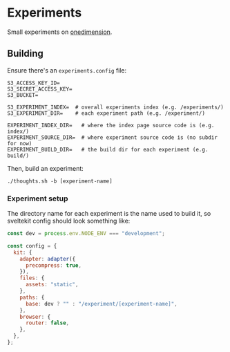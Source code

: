 # Experiments

Small experiments on [onedimension](https://onedimension.net).

## Building

Ensure there's an `experiments.config` file:

```
S3_ACCESS_KEY_ID=
S3_SECRET_ACCESS_KEY=
S3_BUCKET=

S3_EXPERIMENT_INDEX=  # overall experiments index (e.g. /experiments/)
S3_EXPERIMENT_DIR=    # each experiment path (e.g. /experiment/)

EXPERIMENT_INDEX_DIR=   # where the index page source code is (e.g. index/)
EXPERIMENT_SOURCE_DIR=  # where experiment source code is (no subdir for now)
EXPERIMENT_BUILD_DIR=   # the build dir for each experiment (e.g. build/)
```

Then, build an experiment:

```
./thoughts.sh -b [experiment-name]
```

### Experiment setup

The directory name for each experiment is the name used to build it, so sveltekit config should look something like:

```js
const dev = process.env.NODE_ENV === "development";

const config = {
  kit: {
    adapter: adapter({
      precompress: true,
    }),
    files: {
      assets: "static",
    },
    paths: {
      base: dev ? "" : "/experiment/[experiment-name]",
    },
    browser: {
      router: false,
    },
  },
};
```
